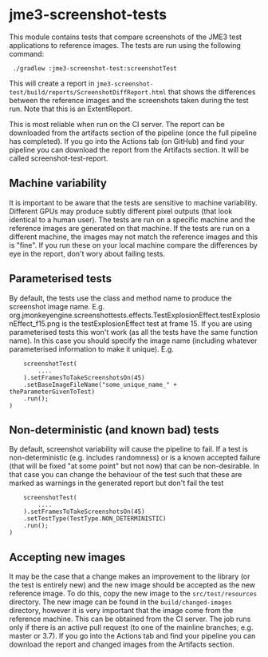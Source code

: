 # jme3-screenshot-tests

This module contains tests that compare screenshots of the JME3 test applications to reference images. The tests are run using 
the following command:

```
 ./gradlew :jme3-screenshot-test:screenshotTest
```

This will create a report in `jme3-screenshot-test/build/reports/ScreenshotDiffReport.html` that shows the differences between the reference images and the screenshots taken during the test run. Note that this is an ExtentReport. 

This is most reliable when run on the CI server. The report can be downloaded from the artifacts section of the pipeline (once the full pipeline has completed). If you go into
the Actions tab (on GitHub) and find your pipeline you can download the report from the Artifacts section. It will be called screenshot-test-report.

## Machine variability

It is important to be aware that the tests are sensitive to machine variability. Different GPUs may produce subtly different pixel outputs
(that look identical to a human user). The tests are run on a specific machine and the reference images are generated on that machine. If the tests are run on a different machine, the images may not match the reference images and this is "fine". If you run these on your local machine compare the differences by eye in the report, don't wory about failing tests.

## Parameterised tests

By default, the tests use the class and method name to produce the screenshot image name. E.g. org.jmonkeyengine.screenshottests.effects.TestExplosionEffect.testExplosionEffect_f15.png is the testExplosionEffect test at frame 15. If you are using parameterised tests this won't work (as all the tests have the same function name). In this case you should specify the image name (including whatever parameterised information to make it unique). E.g.

```
    screenshotTest(
        ....
    ).setFramesToTakeScreenshotsOn(45)
    .setBaseImageFileName("some_unique_name_" + theParameterGivenToTest)
    .run();
)
```

## Non-deterministic (and known bad) tests

By default, screenshot variability will cause the pipeline to fail. If a test is non-deterministic (e.g. includes randomness) or 
is a known accepted failure (that will be fixed "at some point" but not now) that can be non-desirable. In that case you can 
change the behaviour of the test such that these are marked as warnings in the generated report but don't fail the test

```
    screenshotTest(
        ....
    ).setFramesToTakeScreenshotsOn(45)
    .setTestType(TestType.NON_DETERMINISTIC)
    .run();
)
```

## Accepting new images

It may be the case that a change makes an improvement to the library (or the test is entirely new) and the new image should be accepted as the new reference image. To do this, copy the new image to the `src/test/resources` directory. The new image can be found in the `build/changed-images` directory, however it is very important that the image come from the reference machine. This can be obtained from the CI server. The job runs only if there is an active pull request (to one of the mainline branches; e.g. master or 3.7). If you go into the Actions tab and find your pipeline you can download the report and changed images from the Artifacts section.
